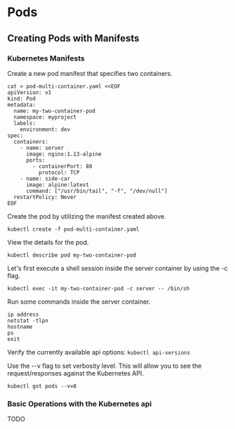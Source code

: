 # Pods

## Creating Pods with Manifests

### Kubernetes Manifests

Create a new pod manifest that specifies two containers.

```
cat > pod-multi-container.yaml <<EOF
apiVersion: v1
kind: Pod
metadata:
  name: my-two-container-pod
  namespace: myproject
  labels:
    environment: dev
spec:
  containers:
    - name: server
      image: nginx:1.13-alpine
      ports:
        - containerPort: 80
          protocol: TCP
    - name: side-car
      image: alpine:latest
      command: ["/usr/bin/tail", "-f", "/dev/null"]
  restartPolicy: Never
EOF
```
Create the pod by utilizing the manifest created above.

`kubectl create -f pod-multi-container.yaml`

View the details for the pod.

`kubectl describe pod my-two-container-pod`


Let's first execute a shell session inside the server container by using the -c flag.

`kubectl exec -it my-two-container-pod -c server -- /bin/sh`

Run some commands inside the server container.

```
ip address
netstat -tlpn
hostname
ps
exit
```

Verify the currently available api options:
`kubectl api-versions`

Use the --v flag to set verbosity level. This will allow you to see the request/responses against the Kubernetes API.

`kubectl got pods --v=8`

### Basic Operations with the Kubernetes api

TODO
